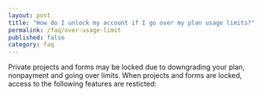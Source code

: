 ```yaml
---
layout: post
title: "How do I unlock my account if I go over my plan usage limits?"
permalink: /faq/over-usage-limit
published: false
category: faq
---
```


Private projects and forms may be locked due to downgrading your plan, nonpayment and going over limits. When projects and forms are locked, access to the following features are resticted:

